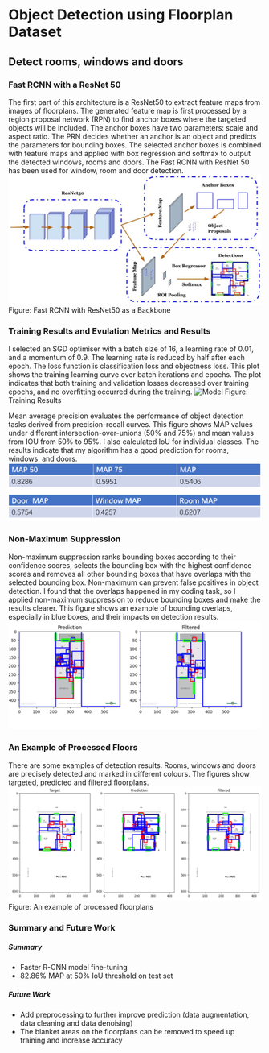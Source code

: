 # Object Detection using Floorplan Dataset
## Detect rooms, windows and doors

### Fast RCNN with a ResNet 50 ###
The first part of this architecture is a ResNet50 to extract feature maps from images of floorplans. The generated feature map is first processed by a region proposal network (RPN) to find anchor boxes where the targeted objects will be included. The anchor boxes have two parameters: scale and aspect ratio. The PRN decides whether an anchor is an object and predicts the parameters for bounding boxes. The selected anchor boxes is combined with feature maps and applied with box regression and softmax to output the detected windows, rooms and doors. The Fast RCNN with ResNet 50 has been used for window, room and door detection.
![Model](figs/Fast-RCNN-Rest50.jpg)
Figure: Fast RCNN with ResNet50 as a Backbone

### Training Results and Evulation Metrics and Results ####
I selected an SGD optimiser with a batch size of 16, a learning rate of 0.01, and a momentum of 0.9. The learning rate is reduced by half after each epoch. The loss function is classification loss and objectness loss. This plot shows the training learning curve over batch iterations and epochs. The plot indicates that both training and validation losses decreased over training epochs, and no overfitting occurred during the training.
![Model](figs/Tralning_Results.png)
Figure: Training Results

Mean average precision evaluates the performance of object detection tasks derived from precision-recall curves. This figure shows MAP values under different intersection-over-unions (50% and 75%) and mean values from IOU from 50% to 95%. I also calculated IoU for individual classes. The results indicate that my algorithm has a good prediction for rooms, windows, and doors.
![Model](figs/MAP_Results.png)

### Non-Maximum Suppression ###
 Non-maximum suppression ranks bounding boxes according to their confidence scores, selects the bounding box with the highest confidence scores and removes all other bounding boxes that have overlaps with the selected bounding box. Non-maximum can prevent false positives in object detection. I found that the overlaps happened in my coding task, so I applied non-maximum suppression to reduce bounding boxes and make the results clearer. This figure shows an example of bounding overlaps, especially in blue boxes, and their impacts on detection results.
![Model](figs/Non-maxmium_Suppression.png)

### An Example of Processed Floors ###
There are some examples of detection results. Rooms, windows and doors are precisely detected and marked in different colours. The figures show targeted, predicted and filtered floorplans.
![Model](figs/Processed_floorplan.png)
Figure: An example of processed floorplans

### Summary and Future Work ###
##### Summary ####
- Faster R-CNN model fine-tuning
- 82.86% MAP at 50% IoU threshold on test set
##### Future Work ####
- Add preprocessing to further improve prediction (data augmentation, data cleaning and data denoising)
- The blanket areas on the floorplans can be removed to speed up training and increase accuracy
